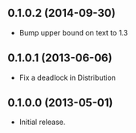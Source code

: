 ## 0.1.0.2 (2014-09-30)

 * Bump upper bound on text to 1.3

## 0.1.0.1 (2013-06-06)

 * Fix a deadlock in Distribution

## 0.1.0.0 (2013-05-01)

 * Initial release.

